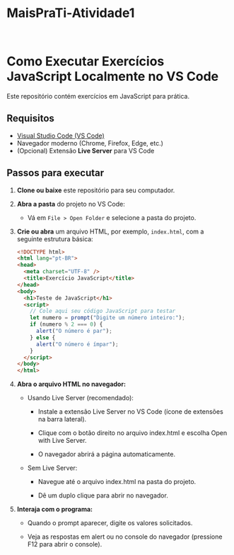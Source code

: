 # MaisPraTi-Atividade1

<br>

# Como Executar Exercícios JavaScript Localmente no VS Code

Este repositório contém exercícios em JavaScript para prática.

## Requisitos

- [Visual Studio Code (VS Code)](https://code.visualstudio.com/)
- Navegador moderno (Chrome, Firefox, Edge, etc.)
- (Opcional) Extensão **Live Server** para VS Code

## Passos para executar

1. **Clone ou baixe** este repositório para seu computador.

2. **Abra a pasta** do projeto no VS Code:
   - Vá em `File > Open Folder` e selecione a pasta do projeto.

3. **Crie ou abra** um arquivo HTML, por exemplo, `index.html`, com a seguinte estrutura básica:

   ```html
   <!DOCTYPE html>
   <html lang="pt-BR">
   <head>
     <meta charset="UTF-8" />
     <title>Exercício JavaScript</title>
   </head>
   <body>
     <h1>Teste de JavaScript</h1>
     <script>
       // Cole aqui seu código JavaScript para testar
       let numero = prompt("Digite um número inteiro:");
       if (numero % 2 === 0) {
         alert("O número é par");
       } else {
         alert("O número é ímpar");
       }
     </script>
   </body>
   </html>

4. **Abra o arquivo HTML no navegador:**

   - Usando Live Server (recomendado):

     - Instale a extensão Live Server no VS Code (ícone de extensões na barra lateral).

     - Clique com o botão direito no arquivo index.html e escolha Open with Live Server.

     - O navegador abrirá a página automaticamente.

   - Sem Live Server:

     - Navegue até o arquivo index.html na pasta do projeto.

     - Dê um duplo clique para abrir no navegador.

5. **Interaja com o programa:**

   - Quando o prompt aparecer, digite os valores solicitados.

   - Veja as respostas em alert ou no console do navegador (pressione F12 para abrir o console).

